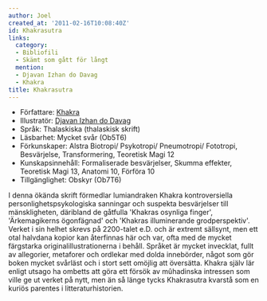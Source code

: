 ```yaml
---
author: Joel
created_at: '2011-02-16T10:08:40Z'
id: Khakrasutra
links:
  category:
  - Bibliofili
  - Skämt som gått för långt
  mention:
  - Djavan Izhan do Davag
  - Khakra
title: Khakrasutra
---
```


-   Författare: [Khakra]
-   Illustratör: [Djavan Izhan do Davag]
-   Språk: Thalaskiska (thalaskisk skrift)
-   Läsbarhet: Mycket svår (Ob5T6)
-   Förkunskaper: Alstra Biotropi/ Psykotropi/ Pneumotropi/ Fototropi, Besvärjelse, Transformering, Teoretisk Magi 12
-   Kunskapsinnehåll: Formaliserade besvärjelser, Skumma effekter, Teoretisk Magi 13, Anatomi 10, Förföra 10
-   Tillgänglighet: Obskyr (Ob7T6)

I denna ökända skrift förmedlar lumiandraken Khakra kontroversiella personlighetspsykologiska
sanningar och suspekta besvärjelser till mänskligheten, däribland de gåtfulla 'Khakras osynliga
finger', 'Ärkemagikerns ögonfägnad' och 'Khakras illuminerande grodperspektiv'. Verket i sin helhet
skrevs på 2200-talet e.D. och är extremt sällsynt, men ett otal halvdana kopior kan återfinnas här
och var, ofta med de mycket färgstarka originalillustrationerna i behåll. Språket är mycket
invecklat, fullt av allegorier, metaforer och ordlekar med dolda innebörder, något som gör boken
mycket svårläst och i stort sett omöjlig att översätta. Khakra själv lär enligt utsago ha ombetts
att göra ett försök av mûhadinska intressen som ville ge ut verket på nytt, men än så länge tycks
Khakrasutra kvarstå som en kuriös parentes i litteraturhistorien.

  [Khakra]: Khakra
  [Djavan Izhan do Davag]: Djavan_Izhan_do_Davag